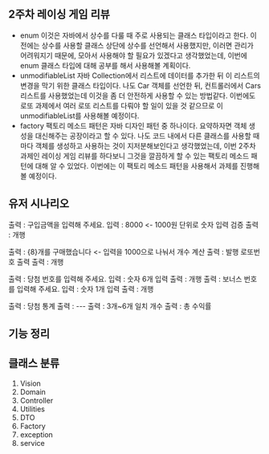 ## 2주차 레이싱 게임 리뷰
- enum
  이것은 자바에서 상수를 다룰 때 주로 사용되는 클래스 타입이라고 한다. 이전에는 상수를 사용할 클래스 상단에
  상수를 선언해서 사용했지만, 이러면 관리가 어려워지기 때문에, 모아서 사용해야 할 필요가 있겠다고 생각했었는데,
  이번에 enum 클래스 타입에 대해 공부를 해서 사용해볼 계획이다. 
- unmodifiableList
  자바 Collection에서 리스트에 데이터를 추가한 뒤 이 리스트의 변경을 막기 위한 클래스 타입이다.
  나도 Car 객체를 선언한 뒤, 컨트롤러에서 Cars 리스트를 사용했었는데 이것을 좀 더 안전하게 사용할 수 있는 방법같다.
  이번에도 로또 과제에서 여러 로또 리스트를 다뤄야 할 일이 있을 것 같으므로 이 unmodifiableList를 사용해볼 예정이다.
- factory
  팩토리 메소드 패턴은 자바 디자인 패턴 중 하나이다. 요약하자면 객체 생성을 대신해주는 공장이라고 할 수 있다.
  나도 코드 내에서 다른 클래스를 사용할 때마다 객체를 생성하고 사용하는 것이 지저분해보인다고 생각했었는데,
  이번 2주차 과제인 레이싱 게임 리뷰를 하다보니 그것을 깔끔하게 할 수 있는 팩토리 메소드 패턴에 대해 알 수 있었다.
  이번에는 이 팩토리 메소드 패턴을 사용해서 과제를 진행해 볼 예정이다.

## 유저 시나리오
출력 : 구입금액을 입력해 주세요.
입력 : 8000  <- 1000원 단위로 숫자 입력 검증 
출력 : 개행

출력 : {8}개를 구매했습니다  <- 입력을 1000으로 나눠서 개수 계산
출력 : 발행 로또번호 출력
출력 : 개행

출력 : 당첨 번호를 입력해 주세요.
입력 : 숫자 6개 입력
출력 : 개행
출력 : 보너스 번호를 입력해 주세요.
입력 : 숫자 1개 입력
출력 : 개행

출력 : 당첨 통계
출력 : ---
출력 : 3개~6개 일치 개수
출력 : 총 수익률

## 기능 정리


## 클래스 분류
1. Vision
2. Domain
3. Controller
4. Utilities
5. DTO
6. Factory
7. exception
8. service
